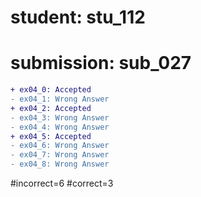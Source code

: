 # student: stu_112
# submission: sub_027

```diff
+ ex04_0: Accepted
- ex04_1: Wrong Answer
+ ex04_2: Accepted
- ex04_3: Wrong Answer
- ex04_4: Wrong Answer
+ ex04_5: Accepted
- ex04_6: Wrong Answer
- ex04_7: Wrong Answer
- ex04_8: Wrong Answer
```
#incorrect=6
#correct=3
